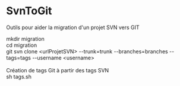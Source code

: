 # SvnToGit

Outils pour aider la migration d'un projet SVN vers GIT

mkdir migration<br/>
cd migration<br/>
git svn clone &lt;urlProjetSVN&gt; --trunk=trunk --branches=branches --tags=tags --username &lt;username&gt;<br/>
<br/>
Création de tags Git à partir des tags SVN<br/>
sh tags.sh<br/>
